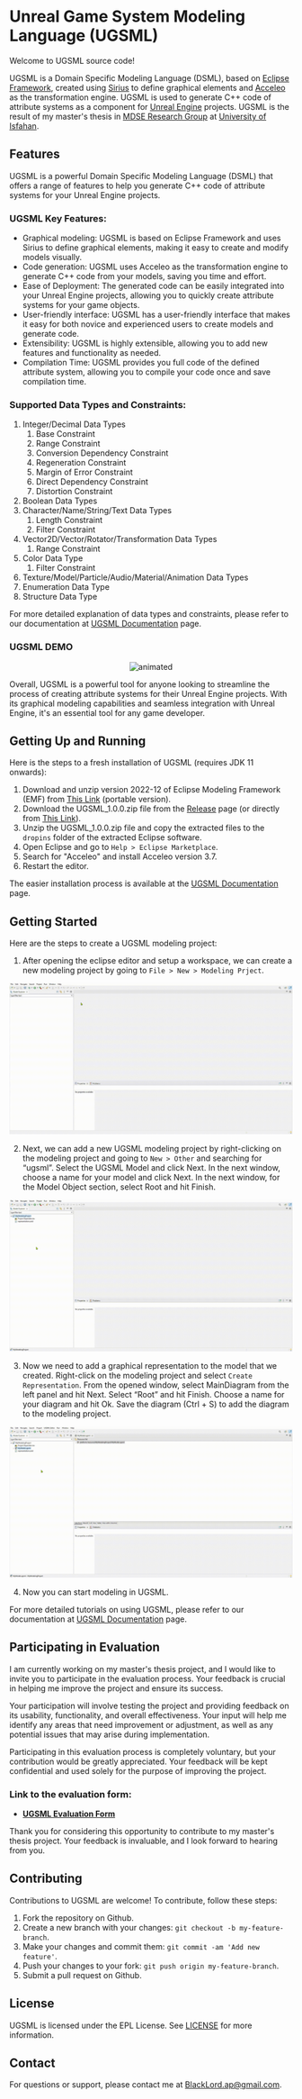 # Unreal Game System Modeling Language (UGSML)

Welcome to UGSML source code!

UGSML is a Domain Specific Modeling Language (DSML), based on [Eclipse Framework](https://www.eclipse.org), created using [Sirius](https://www.eclipse.org/sirius) to define graphical elements and [Acceleo](https://www.eclipse.org/acceleo) as the transformation engine. UGSML is used to generate C++ code of attribute systems as a component for [Unreal Engine](http://www.unrealengine.com) projects. UGSML is the result of my master's thesis in [MDSE Research Group](https://mdse.ui.ac.ir) at [University of Isfahan](https://ui.ac.ir/en).

## Features
UGSML is a powerful Domain Specific Modeling Language (DSML) that offers a range of features to help you generate C++ code of attribute systems for your Unreal Engine projects.

### UGSML Key Features:
- Graphical modeling: UGSML is based on Eclipse Framework and uses Sirius to define graphical elements, making it easy to create and modify models visually.
- Code generation: UGSML uses Acceleo as the transformation engine to generate C++ code from your models, saving you time and effort.
- Ease of Deployment: The generated code can be easily integrated into your Unreal Engine projects, allowing you to quickly create attribute systems for your game objects.
- User-friendly interface: UGSML has a user-friendly interface that makes it easy for both novice and experienced users to create models and generate code.
- Extensibility: UGSML is highly extensible, allowing you to add new features and functionality as needed.
- Compilation Time: UGSML provides you full code of the defined attribute system, allowing you to compile your code once and save compilation time.

### Supported Data Types and Constraints:
1. Integer/Decimal Data Types
    1. Base Constraint
    2. Range Constraint
    3. Conversion Dependency Constraint
    4. Regeneration Constraint
    5. Margin of Error Constraint
    6. Direct Dependency Constraint
    7. Distortion Constraint
2. Boolean Data Types
3. Character/Name/String/Text Data Types
    1. Length Constraint
    2. Filter Constraint
4. Vector2D/Vector/Rotator/Transformation Data Types
    1. Range Constraint
5. Color Data Type
    1. Filter Constraint
6. Texture/Model/Particle/Audio/Material/Animation Data Types
7. Enumeration Data Type
8. Structure Data Type

For more detailed explanation of data types and constraints, please refer to our documentation at [UGSML Documentation](https://hail-target-97a.notion.site/345dc4a516474bcbbb1fd0fa773d5c49?v=d31a38e0cb61462c8ba0cf950b87b62b) page.

### UGSML DEMO
<p align="center">
  <img src="Resources/UGSMLDemo.gif" alt="animated" />
</p>

Overall, UGSML is a powerful tool for anyone looking to streamline the process of creating attribute systems for their Unreal Engine projects. With its graphical modeling capabilities and seamless integration with Unreal Engine, it's an essential tool for any game developer.

## Getting Up and Running
Here is the steps to a fresh installation of UGSML (requires JDK 11 onwards):
1. Download and unzip version 2022-12 of Eclipse Modeling Framework (EMF) from [This Link](https://mirror.dogado.de/eclipse/technology/epp/downloads/release/2022-12/R/eclipse-modeling-2022-12-R-win32-x86_64.zip) (portable version).
2. Download the UGSML_1.0.0.zip file from the [Release](https://github.com/AmirrezaPayandeh/UGSML/releases/tag/V1.0.0) page (or directly from [This Link](https://github.com/AmirrezaPayandeh/UGSML/releases/download/V1.0.0/UGSML_1.0.0.zip)).
3. Unzip the UGSML_1.0.0.zip file and copy the extracted files to the `dropins` folder of the extracted Eclipse software.
4. Open Eclipse and go to `Help > Eclipse Marketplace`.
5. Search for "Acceleo" and install Acceleo version 3.7.
6. Restart the editor.

The easier installation process is available at the [UGSML Documentation](https://hail-target-97a.notion.site/345dc4a516474bcbbb1fd0fa773d5c49?v=d31a38e0cb61462c8ba0cf950b87b62b) page.

## Getting Started
Here are the steps to create a UGSML modeling project:
1. After opening the eclipse editor and setup a workspace, we can create a new modeling project by going to `File > New > Modeling Prject`.

<p align="center">
  <img src="Resources/CreatingModelingProject.gif" alt="animated" />
</p>

2. Next, we can add a new UGSML modeling project by right-clicking on the modeling project and going to `New > Other` and searching for “ugsml”. Select the UGSML Model and click Next. In the next window, choose a name for your model and click Next. In the next window, for the Model Object section, select Root and hit Finish.

<p align="center">
  <img src="Resources/CreatingUGSMLModel.gif" alt="animated" />
</p>

3. Now we need to add a graphical representation to the model that we created. Right-click on the modeling project and select `Create Representation`. From the opened window, select MainDiagram from the left panel and hit Next. Select “Root” and hit Finish. Choose a name for your diagram and hit Ok. Save the diagram (Ctrl + S) to add the diagram to the modeling project.

<p align="center">
  <img src="Resources/CreatingGraphicalEditor.gif" alt="animated" />
</p>

4. Now you can start modeling in UGSML.

For more detailed tutorials on using UGSML, please refer to our documentation at [UGSML Documentation](https://hail-target-97a.notion.site/345dc4a516474bcbbb1fd0fa773d5c49?v=d31a38e0cb61462c8ba0cf950b87b62b) page.

## Participating in Evaluation
I am currently working on my master's thesis project, and I would like to invite you to participate in the evaluation process. Your feedback is crucial in helping me improve the project and ensure its success.

Your participation will involve testing the project and providing feedback on its usability, functionality, and overall effectiveness. Your input will help me identify any areas that need improvement or adjustment, as well as any potential issues that may arise during implementation.

Participating in this evaluation process is completely voluntary, but your contribution would be greatly appreciated. Your feedback will be kept confidential and used solely for the purpose of improving the project.

### Link to the evaluation form:

* **[UGSML Evaluation Form](https://docs.google.com/forms/d/e/1FAIpQLSfMlBpNXcuGcpC2mJi0lkzucVOueUiCJq7T_PHnVVU4p1KWRg/viewform)**

Thank you for considering this opportunity to contribute to my master's thesis project. Your feedback is invaluable, and I look forward to hearing from you.

## Contributing
Contributions to UGSML are welcome! To contribute, follow these steps:

1. Fork the repository on Github.
2. Create a new branch with your changes: `git checkout -b my-feature-branch`.
3. Make your changes and commit them: `git commit -am 'Add new feature'`.
4. Push your changes to your fork: `git push origin my-feature-branch`.
5. Submit a pull request on Github.

## License
UGSML is licensed under the EPL License. See [LICENSE](https://github.com/AmirrezaPayandeh/UGSML/blob/master/LICENSE) for more information.

## Contact
For questions or support, please contact me at BlackLord.ap@gmail.com.
